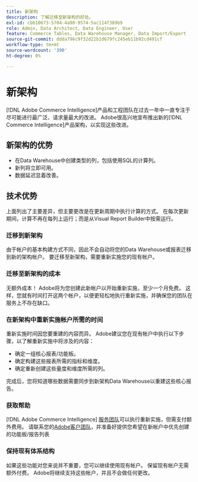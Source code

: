 ```yaml
---
title: 新架构
description: 了解迁移至新架构的好处。
exl-id: cbb10673-5704-4a90-9574-5ac114f389b9
role: Admin, Data Architect, Data Engineer, User
feature: Commerce Tables, Data Warehouse Manager, Data Import/Export
source-git-commit: ddda796c9f32d22b1d679fc245eb11b92cd491cf
workflow-type: tm+mt
source-wordcount: '390'
ht-degree: 0%

---
```


# 新架构

[!DNL Adobe Commerce Intelligence]产品和工程团队在过去一年中一直专注于尽可能进行最广泛、请求量最大的改进。 Adobe很高兴地宣布推出新的[!DNL Commerce Intelligence]产品架构，以实现这些改进。

## 新架构的优势

* 在Data Warehouse中创建类型的列，包括使用SQL的计算列。
* 新列将立即可用。
* 数据延迟显着改善。

## 技术优势

上面列出了主要差异，但主要更改是在更新周期中执行计算的方式。 在每次更新期间，计算不再在每列上运行；而是从Visual Report Builder中按需运行。

### 迁移到新架构

由于帐户的基本构建方式不同，因此不会自动将您的Data Warehouse或报表迁移到新的架构帐户。 要迁移至新架构，需要重新实施您的现有帐户。

### 迁移至新架构的成本

无额外成本！ Adobe将为您创建此新帐户以开始重新实施，至少一个月免费。 这样，您就有时间打开这两个帐户，以便更轻松地执行重新实施，并确保您的团队在服务上不存在缺口。

### 在新架构中重新实施帐户所需的时间

重新实施时间因您要重建的内容而异。 Adobe建议您在现有帐户中执行以下步骤，以了解重新实施中将涉及的内容：

* 确定一组核心报表/功能板。
* 确定构建这些报表所需的指标和维度。
* 确定重新创建这些量度和维度所需的列。

完成后，您将知道哪些数据需要同步到新架构Data Warehouse以重建这些核心报告。

### 获取帮助

[!DNL Adobe Commerce Intelligence] [服务团队](https://experienceleague.adobe.com/docs/commerce-knowledge-base/kb/troubleshooting/miscellaneous/mbi-service-policies.html)可以执行重新实施，但需支付额外费用。 请联系您的[Adobe客户团队](../../guide-overview.md#Submitting-a-Support-Ticket)，并准备好提供您希望在新帐户中优先创建的功能板/报告列表

### 保持现有体系结构

如果这些功能对您来说并不重要，您可以继续使用现有帐户。 保留现有帐户无需额外付费。 Adobe将继续支持这些帐户，并且不会做任何更改。
